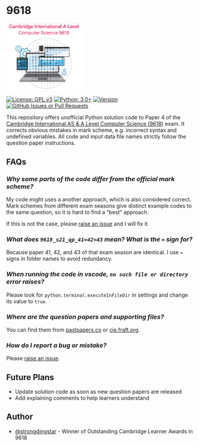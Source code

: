 # 9618

<p align="left"><img width=40% src="logo.png" alt="a-level syllabus logo"></p>

[![License: GPL v3](https://img.shields.io/badge/License-GPLv3-blue)](https://www.gnu.org/licenses/gpl-3.0.en.html)
[![Python: 3.0+](https://img.shields.io/badge/python-3.0+-blue)](https://www.python.org/downloads/)
[![Version](https://img.shields.io/badge/version-1.0.0-brightgreen)](https://github.com/strongdingstar/9618/releases/latest)
[![GitHub Issues or Pull Requests](https://img.shields.io/github/issues/strongdingstar/9618?color=yellow)](https://github.com/strongdingstar/9618/issues)

This repository offers unofficial Python solution code to  Paper 4 of the [Cambridge International AS & A Level Computer Science (9618)](https://www.cambridgeinternational.org/programmes-and-qualifications/cambridge-international-as-and-a-level-computer-science-9618/) exam. It corrects obvious mistakes in mark scheme, e.g. incorrect syntax and undefined variables. All code and input data file names strictly follow the question paper instructions.

## FAQs

### _Why some parts of the code differ from the official mark scheme?_

My code might uses a another approach, which is also considered correct. Mark schemes from different exam seasons give distinct example codes to the same question, so it is hard to find a "best" approach.

If this is not the case, please [raise an issue](https://github.com/strongdingstar/9618/issues) and I will fix it.

### _What does `9618_s21_qp_41=42=43` mean? What is the `=` sign for?_

Because paper 41, 42, and 43 of that exam season are identical. I use `=` signs in folder names to avoid redundancy.

### _When running the code in vscode, `no such file or directory` error raises?_

Please look for `python.terminal.executeInFileDir` in settings and change its value to `true`.

### _Where are the question papers and supporting files?_

You can find them from [pastpapers.co](https://pastpapers.co/cie/?dir=A-Level/Computer%20Science%20%28for%20first%20examination%20in%202021%29%20%289618%29) or [cie.fraft.org](https://cie.fraft.org/).

### _How do I report a bug or mistake?_

Please [raise an issue](https://github.com/strongdingstar/9618/issues).

## Future Plans

- Update solution code as soon as new question papers are released
- Add explaining comments to help learners understand

## Author

- [@strongdingstar](https://www.github.com/strongdingstar) - Winner of Outstanding Cambridge Learner Awards in 9618
